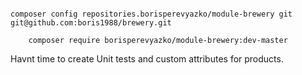```

composer config repositories.borisperevyazko/module-brewery git git@github.com:boris1988/brewery.git

```

```
    composer require borisperevyazko/module-brewery:dev-master

```

Havnt time to create Unit tests and custom attributes for products.